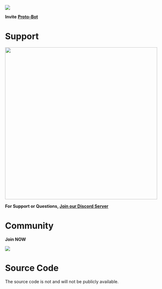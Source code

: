 <a href="https://top.gg/bot/968511978052128780">
  <img src="https://top.gg/api/widget/968511978052128780.svg">
</a>

**Invite** <a href="https://bit.ly/proto-bot">**Proto-Bot**</a>

# Support
<a href="https://discord.gg/XGNkag6J3a"><img src="https://i.imgur.com/jWjZ7Ui.png" width="500"></a>

**For Support or Questions, <a href="https://discord.gg/XGNkag6J3a">Join our Discord Server**</a>

# Community
**Join NOW**

<a href="https://discord.gg/XGNkag6J3a"><img src="https://discord.com/assets/cb48d2a8d4991281d7a6a95d2f58195e.svg"></a>

# Source Code
The source code is not and will not be publicly available.
